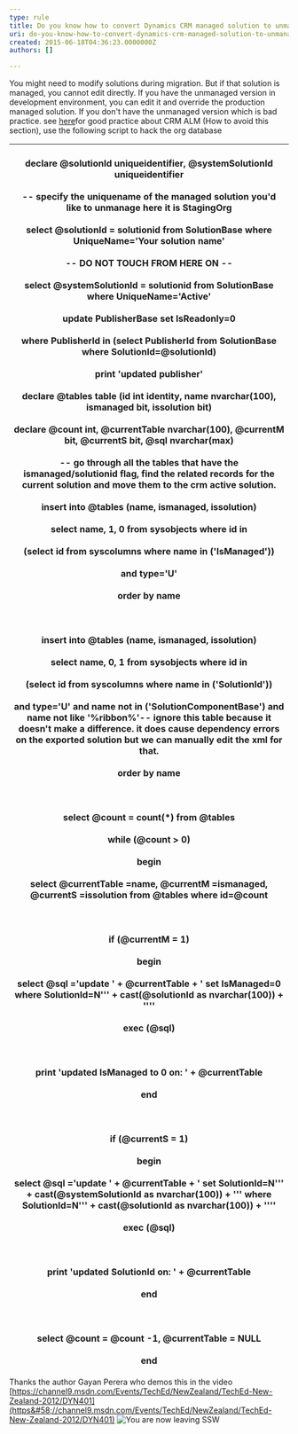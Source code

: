 ```yaml
---
type: rule
title: Do you know how to convert Dynamics CRM managed solution to unmanaged
uri: do-you-know-how-to-convert-dynamics-crm-managed-solution-to-unmanaged
created: 2015-06-18T04:36:23.0000000Z
authors: []

---
```


 You might need to modify solutions during migration. But if that solution is managed, you cannot edit directly. If you have the unmanaged version in development environment, you can edit it and override the production managed solution. 
​If you don't have the unmanaged version which is bad practice. see [here](http&#58;//community.adxstudio.com/blogs/shan/2014-01-17-converting-crm-solutions-from-managed-to-unmanaged/95039771)​for good practice about CRM ALM (How to avoid this section), use the following script to hack the org database


| ​<br>declare @solutionId uniqueidentifier, @systemSolutionId uniqueidentifier<br><br>-- specify the uniquename of the managed solution you'd like to unmanage here it is StagingOrg<br><br>select @solutionId = solutionid from SolutionBase where UniqueName='Your solution name'<br><br>-- DO NOT TOUCH FROM HERE ON --<br><br>select @systemSolutionId = solutionid from SolutionBase where UniqueName='Active'<br><br>update PublisherBase set IsReadonly=0<br><br>where PublisherId in (select PublisherId from SolutionBase where SolutionId=@solutionId)<br><br>print 'updated publisher'<br><br>declare @tables table (id int identity, name nvarchar(100), ismanaged bit, issolution bit)<br><br>declare @count int, @currentTable nvarchar(100), @currentM bit, @currentS bit, @sql nvarchar(max)<br><br>-- go through all the tables that have the ismanaged/solutionid flag, find the related records for the current solution and move them to the crm active solution.<br><br>insert into @tables (name, ismanaged, issolution)<br><br>select name, 1, 0 from sysobjects where id in<br><br>(select id from syscolumns where name in ('IsManaged'))<br><br>and type='U'<br><br>order by name<br><br><br><br>insert into @tables (name, ismanaged, issolution)<br><br>select name, 0, 1 from sysobjects where id in<br><br>(select id from syscolumns where name in ('SolutionId'))<br><br>and type='U' and name not in ('SolutionComponentBase') and name not like '%ribbon%'-- ignore this table because it doesn't make a difference. it does cause dependency errors on the exported solution but we can manually edit the xml for that.<br><br>order by name<br><br><br><br>select @count = count(\*) from @tables<br><br>while (@count &gt; 0)<br><br>begin<br><br>select @currentTable =name, @currentM =ismanaged, @currentS =issolution from @tables where id=@count<br><br><br><br>if (@currentM = 1)<br><br>begin<br><br>select @sql ='update ' + @currentTable + ' set IsManaged=0 where SolutionId=N''' + cast(@solutionId as nvarchar(100)) + ''''<br><br>exec (@sql)<br><br><br><br>print 'updated IsManaged to 0 on: ' + @currentTable<br><br>end<br><br><br><br>if (@currentS = 1)<br><br>begin<br><br>select @sql ='update ' + @currentTable + ' set SolutionId=N''' + cast(@systemSolutionId as nvarchar(100)) + ''' where SolutionId=N''' + cast(@solutionId as nvarchar(100)) + ''''<br><br>exec (@sql)<br><br><br><br>print 'updated SolutionId on: ' + @currentTable<br><br>end<br><br><br><br>select @count = @count -1, @currentTable = NULL<br><br>end<br> |
| --- |



Thanks the author Gayan Perera who demos this in the video [https://channel9.msdn.com/Events/TechEd/NewZealand/TechEd-New-Zealand-2012/DYN401](https&#58;//channel9.msdn.com/Events/TechEd/NewZealand/TechEd-New-Zealand-2012/DYN401) ![](/Style%20Library/SSW/CoreImages/external.gif "You are now leaving SSW")
